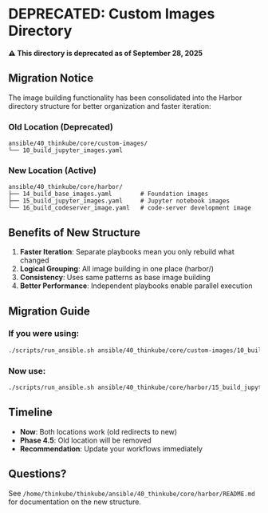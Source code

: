 # DEPRECATED: Custom Images Directory

**⚠️ This directory is deprecated as of September 28, 2025**

## Migration Notice

The image building functionality has been consolidated into the Harbor directory structure for better organization and faster iteration:

### Old Location (Deprecated)
```
ansible/40_thinkube/core/custom-images/
└── 10_build_jupyter_images.yaml
```

### New Location (Active)
```
ansible/40_thinkube/core/harbor/
├── 14_build_base_images.yaml        # Foundation images
├── 15_build_jupyter_images.yaml     # Jupyter notebook images
└── 16_build_codeserver_image.yaml   # code-server development image
```

## Benefits of New Structure

1. **Faster Iteration**: Separate playbooks mean you only rebuild what changed
2. **Logical Grouping**: All image building in one place (harbor/)
3. **Consistency**: Uses same patterns as base image building
4. **Better Performance**: Independent playbooks enable parallel execution

## Migration Guide

### If you were using:
```bash
./scripts/run_ansible.sh ansible/40_thinkube/core/custom-images/10_build_jupyter_images.yaml
```

### Now use:
```bash
./scripts/run_ansible.sh ansible/40_thinkube/core/harbor/15_build_jupyter_images.yaml
```

## Timeline

- **Now**: Both locations work (old redirects to new)
- **Phase 4.5**: Old location will be removed
- **Recommendation**: Update your workflows immediately

## Questions?

See `/home/thinkube/thinkube/ansible/40_thinkube/core/harbor/README.md` for documentation on the new structure.

